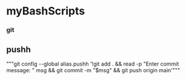 # myBashScripts

### git ###

## pushh

"""git config --global alias.pushh '!git add . && read -p "Enter commit message: " msg && git commit -m "$msg" && git push origin main'"""